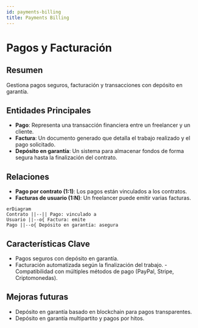 ```yaml
---
id: payments-billing
title: Payments Billing
---
```


# Pagos y Facturación

## Resumen
Gestiona pagos seguros, facturación y transacciones con depósito en garantía.

## Entidades Principales
- **Pago**: Representa una transacción financiera entre un freelancer y un cliente.
- **Factura**: Un documento generado que detalla el trabajo realizado y el pago solicitado.
- **Depósito en garantía**: Un sistema para almacenar fondos de forma segura hasta la finalización del contrato.

## Relaciones
- **Pago por contrato (1:1)**: Los pagos están vinculados a los contratos.
- **Facturas de usuario (1:N)**: Un freelancer puede emitir varias facturas.

```mermaid
erDiagram
Contrato ||--|| Pago: vinculado a
Usuario ||--o{ Factura: emite
Pago ||--o{ Depósito en garantía: asegura
```

## Características Clave
- Pagos seguros con depósito en garantía.
- Facturación automatizada según la finalización del trabajo. - Compatibilidad con múltiples métodos de pago (PayPal, Stripe, Criptomonedas).

## Mejoras futuras
- Depósito en garantía basado en blockchain para pagos transparentes.
- Depósito en garantía multipartito y pagos por hitos.